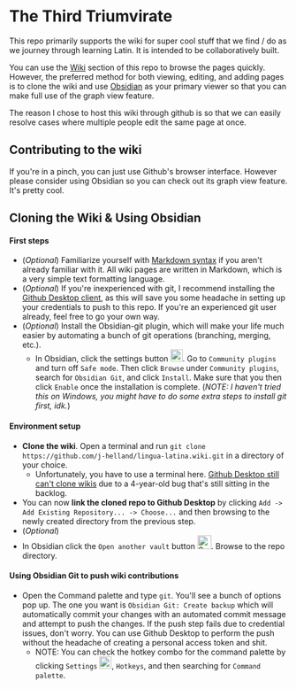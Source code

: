 # The Third Triumvirate
This repo primarily supports the wiki for super cool stuff that we find / do as we journey through learning Latin.
It is intended to be collaboratively built.

You can use the [Wiki](https://github.com/j-helland/lingua-latina/wiki) section of this repo to browse the pages quickly.
However, the preferred method for both viewing, editing, and adding pages is to clone the wiki and use [Obsidian](https://obsidian.md) as your primary viewer so that you can make full use of the graph view feature.

The reason I chose to host this wiki through github is so that we can easily resolve cases where multiple people edit the same page at once. 

## Contributing to the wiki
If you're in a pinch, you can just use Github's browser interface.
However please consider using Obsidian so you can check out its graph view feature.
It's pretty cool.

## Cloning the Wiki & Using Obsidian
#### First steps
- (_Optional_) Familiarize yourself with [Markdown syntax](https://www.markdownguide.org/cheat-sheet/) if you aren't already familiar with it. All wiki pages are written in Markdown, which is a very simple text formatting language. 
- (_Optional_) If you're inexperienced with git, I recommend installing the [Github Desktop client](https://desktop.github.com), as this will save you some headache in setting up your credentials to push to this repo. 
If you're an experienced git user already, feel free to go your own way.
- (_Optional_) Install the Obsidian-git plugin, which will make your life much easier by automating a bunch of git operations (branching, merging, etc.). 
  - In Obsidian, click the settings button <img width="22" alt="Screen Shot 2022-04-15 at 12 14 04 PM" src="https://user-images.githubusercontent.com/11012803/163594568-6f50b4a4-f2e0-4dea-b4de-0619a7006196.png">. Go to `Community plugins` and turn off `Safe mode`. Then click `Browse` under `Community plugins`, search for `Obsidian Git`, and click `Install`. 
  Make sure that you then click `Enable` once the installation is complete.
  (_NOTE: I haven't tried this on Windows, you might have to do some extra steps to install git first, idk._)

#### Environment setup
- **Clone the wiki**. Open a terminal and run `git clone https://github.com/j-helland/lingua-latina.wiki.git` in a directory of your choice.
  - Unfortunately, you have to use a terminal here. [Github Desktop still can't clone wikis](https://github.com/desktop/desktop/issues/3839) due to a 4-year-old bug that's still sitting in the backlog.
- You can now **link the cloned repo to Github Desktop** by clicking `Add -> Add Existing Repository... -> Choose...` and then browsing to the newly created directory from the previous step.
- (_Optional_)
- In Obsidian click the `Open another vault` button <img width="25" alt="Screen Shot 2022-04-15 at 12 10 45 PM" src="https://user-images.githubusercontent.com/11012803/163594216-2f0e27b5-eb53-4b2d-827a-5a347ed67f9c.png">. Browse to the repo directory.

#### Using Obsidian Git to push wiki contributions
- Open the Command palette and type `git`. 
You'll see a bunch of options pop up.
The one you want is `Obsidian Git: Create backup` which will automatically commit your changes with an automated commit message and attempt to push the changes. 
If the push step fails due to credential issues, don't worry. 
You can use Github Desktop to perform the push without the headache of creating a personal access token and shit.
  - NOTE: You can check the hotkey combo for the command palette by clicking `Settings` <img width="22" alt="Screen Shot 2022-04-15 at 12 14 04 PM" src="https://user-images.githubusercontent.com/11012803/163594568-6f50b4a4-f2e0-4dea-b4de-0619a7006196.png">, `Hotkeys`, and then searching for `Command palette`. 
